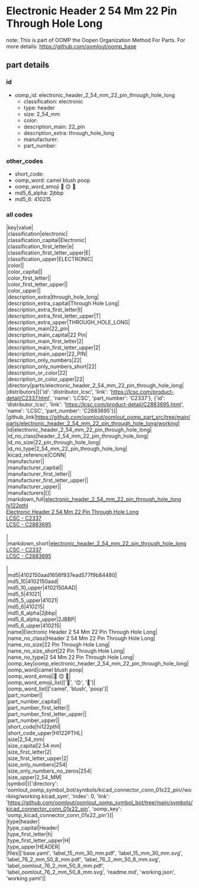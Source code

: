 # Electronic Header 2 54 Mm 22 Pin Through Hole Long  

note: This is part of OOMP the Oopen Organization Method For Parts. For more details: https://github.com/oomlout/oomp_base

##  part details





### id
* oomp_id: electronic_header_2_54_mm_22_pin_through_hole_long
  * classification: electronic
  * type: header
  * size: 2_54_mm
  * color: 
  * description_main: 22_pin
  * description_extra: through_hole_long
  * manufacturer: 
  * part_number: 

### other_codes
* short_code: 
* oomp_word: camel blush poop
* oomp_word_emoji :camel: :blush: :poop:
* md5_6_alpha: 2jbbp
* md5_6: 410215

### all codes 
|key|value|  
|classification|electronic|  
|classification_capital|Electronic|  
|classification_first_letter|e|  
|classification_first_letter_upper|E|  
|classification_upper|ELECTRONIC|  
|color||  
|color_capital||  
|color_first_letter||  
|color_first_letter_upper||  
|color_upper||  
|description_extra|through_hole_long|  
|description_extra_capital|Through Hole Long|  
|description_extra_first_letter|t|  
|description_extra_first_letter_upper|T|  
|description_extra_upper|THROUGH_HOLE_LONG|  
|description_main|22_pin|  
|description_main_capital|22 Pin|  
|description_main_first_letter|2|  
|description_main_first_letter_upper|2|  
|description_main_upper|22_PIN|  
|description_only_numbers|22|  
|description_only_numbers_short|22|  
|description_or_color|22|  
|description_or_color_upper|22|  
|directory|parts/electronic_header_2_54_mm_22_pin_through_hole_long|  
|distributors|[{'id': 'distributor_lcsc', 'link': 'https://lcsc.com/product-detail/C2337.html', 'name': 'LCSC', 'part_number': 'C2337'}, {'id': 'distributor_lcsc', 'link': 'https://lcsc.com/product-detail/C2883695.html', 'name': 'LCSC', 'part_number': 'C2883695'}]|  
|github_link|https://github.com/oomlout/oomlout_oomp_part_src/tree/main/parts/electronic_header_2_54_mm_22_pin_through_hole_long/working|  
|id|electronic_header_2_54_mm_22_pin_through_hole_long|  
|id_no_class|header_2_54_mm_22_pin_through_hole_long|  
|id_no_size|22_pin_through_hole_long|  
|id_no_type|2_54_mm_22_pin_through_hole_long|  
|kicad_reference|CONN|  
|manufacturer||  
|manufacturer_capital||  
|manufacturer_first_letter||  
|manufacturer_first_letter_upper||  
|manufacturer_upper||  
|manufacturers|[]|  
|markdown_full|[electronic_header_2_54_mm_22_pin_through_hole_long](https://github.com/oomlout/oomlout_oomp_part_src/tree/main/parts/electronic_header_2_54_mm_22_pin_through_hole_long/working)<br>[hi122pthl](https://github.com/oomlout/oomlout_oomp_part_src/tree/main/parts/electronic_header_2_54_mm_22_pin_through_hole_long/working)<br>[Electronic Header 2 54 Mm 22 Pin Through Hole Long](https://github.com/oomlout/oomlout_oomp_part_src/tree/main/parts/electronic_header_2_54_mm_22_pin_through_hole_long/working)<br>[LCSC - C2337<br>](https://lcsc.com/product-detail/C2337.html)[LCSC - C2883695<br>](https://lcsc.com/product-detail/C2883695.html)<br>|  
|markdown_short|[electronic_header_2_54_mm_22_pin_through_hole_long](https://github.com/oomlout/oomlout_oomp_part_src/tree/main/parts/electronic_header_2_54_mm_22_pin_through_hole_long/working)<br>[LCSC - C2337<br>](https://lcsc.com/product-detail/C2337.html)[LCSC - C2883695<br>](https://lcsc.com/product-detail/C2883695.html)<br>|  
|md5|4102150aad1656f937ead577f9b84480|  
|md5_10|4102150aad|  
|md5_10_upper|4102150AAD|  
|md5_5|41021|  
|md5_5_upper|41021|  
|md5_6|410215|  
|md5_6_alpha|2jbbp|  
|md5_6_alpha_upper|2JBBP|  
|md5_6_upper|410215|  
|name|Electronic Header 2 54 Mm 22 Pin Through Hole Long|  
|name_no_class|Header 2 54 Mm 22 Pin Through Hole Long|  
|name_no_size|22 Pin Through Hole Long|  
|name_no_size_short|22 Pin Through Hole Long|  
|name_no_type|2 54 Mm 22 Pin Through Hole Long|  
|oomp_key|oomp_electronic_header_2_54_mm_22_pin_through_hole_long|  
|oomp_word|camel blush poop|  
|oomp_word_emoji|:camel: :blush: :poop:|  
|oomp_word_emoji_list|[':camel:', ':blush:', ':poop:']|  
|oomp_word_list|['camel', 'blush', 'poop']|  
|part_number||  
|part_number_capital||  
|part_number_first_letter||  
|part_number_first_letter_upper||  
|part_number_upper||  
|short_code|hi122pthl|  
|short_code_upper|HI122PTHL|  
|size|2_54_mm|  
|size_capital|2.54 mm|  
|size_first_letter|2|  
|size_first_letter_upper|2|  
|size_only_numbers|254|  
|size_only_numbers_no_zeros|254|  
|size_upper|2_54_MM|  
|symbol|[{'directory': 'oomlout_oomp_symbol_bot/symbols/kicad_connector_conn_01x22_pin//working/working.kicad_sym', 'index': 0, 'link': 'https://github.com/oomlout/oomlout_oomp_symbol_bot/tree/main/symbols/kicad_connector_conn_01x22_pin', 'oomp_key': 'oomp_kicad_connector_conn_01x22_pin'}]|  
|type|header|  
|type_capital|Header|  
|type_first_letter|h|  
|type_first_letter_upper|H|  
|type_upper|HEADER|  
|files|['base.yaml', 'label_15_mm_30_mm.pdf', 'label_15_mm_30_mm.svg', 'label_76_2_mm_50_8_mm.pdf', 'label_76_2_mm_50_8_mm.svg', 'label_oomlout_76_2_mm_50_8_mm.pdf', 'label_oomlout_76_2_mm_50_8_mm.svg', 'readme.md', 'working.json', 'working.yaml']|  
